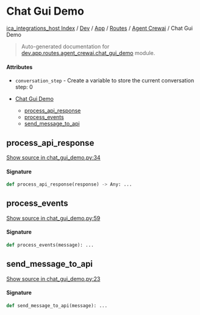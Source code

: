 # Chat Gui Demo

[ica_integrations_host Index](../../../../README.md#ica_integrations_host-index) / [Dev](../../../index.md#dev) / [App](../../index.md#app) / [Routes](../index.md#routes) / [Agent Crewai](./index.md#agent-crewai) / Chat Gui Demo

> Auto-generated documentation for [dev.app.routes.agent_crewai.chat_gui_demo](https://github.com/destiny/ica_integrations_host/blob/main/dev/app/routes/agent_crewai/chat_gui_demo.py) module.

#### Attributes

- `conversation_step` - Create a variable to store the current conversation step: 0


- [Chat Gui Demo](#chat-gui-demo)
  - [process_api_response](#process_api_response)
  - [process_events](#process_events)
  - [send_message_to_api](#send_message_to_api)

## process_api_response

[Show source in chat_gui_demo.py:34](https://github.com/destiny/ica_integrations_host/blob/main/dev/app/routes/agent_crewai/chat_gui_demo.py#L34)

#### Signature

```python
def process_api_response(response) -> Any: ...
```



## process_events

[Show source in chat_gui_demo.py:59](https://github.com/destiny/ica_integrations_host/blob/main/dev/app/routes/agent_crewai/chat_gui_demo.py#L59)

#### Signature

```python
def process_events(message): ...
```



## send_message_to_api

[Show source in chat_gui_demo.py:23](https://github.com/destiny/ica_integrations_host/blob/main/dev/app/routes/agent_crewai/chat_gui_demo.py#L23)

#### Signature

```python
def send_message_to_api(message): ...
```
